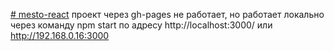 [# mesto-react](https://ageevdmitryminsk.github.io/mesto-react/public/index.html) проект через gh-pages не работает, 
но работает локально через команду npm start по адресу http://localhost:3000/ или http://192.168.0.16:3000


